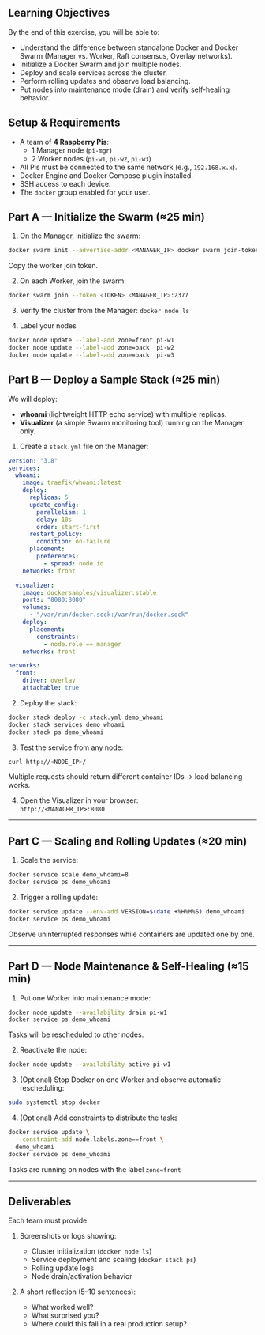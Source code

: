 ## **Learning Objectives**

By the end of this exercise, you will be able to:
- Understand the difference between standalone Docker and Docker Swarm (Manager vs. Worker, Raft consensus, Overlay networks).
- Initialize a Docker Swarm and join multiple nodes.
- Deploy and scale services across the cluster.
- Perform rolling updates and observe load balancing.
- Put nodes into maintenance mode (drain) and verify self-healing behavior.

## **Setup & Requirements**

- A team of **4 Raspberry Pis**:
    - 1 Manager node (`pi-mgr`)
    - 2 Worker nodes (`pi-w1`, `pi-w2`, `pi-w3`)
- All Pis must be connected to the same network (e.g., `192.168.x.x`).
- Docker Engine and Docker Compose plugin installed.
- SSH access to each device.
- The `docker` group enabled for your user.

## **Part A — Initialize the Swarm (≈25 min)**

1. On the Manager, initialize the swarm:
```bash 
docker swarm init --advertise-addr <MANAGER_IP> docker swarm join-token worker
```

Copy the worker join token.

2. On each Worker, join the swarm:
```bash 
docker swarm join --token <TOKEN> <MANAGER_IP>:2377
```

3. Verify the cluster from the Manager:
	`docker node ls`
	
4. Label your nodes
```bash 
docker node update --label-add zone=front pi-w1
docker node update --label-add zone=back  pi-w2
docker node update --label-add zone=back  pi-w3
```

## **Part B — Deploy a Sample Stack (≈25 min)**

We will deploy:
- **whoami** (lightweight HTTP echo service) with multiple replicas.
- **Visualizer** (a simple Swarm monitoring tool) running on the Manager only.

1. Create a `stack.yml` file on the Manager:
```yaml
version: "3.8"
services:
  whoami:
    image: traefik/whoami:latest
    deploy:
      replicas: 5
      update_config:
        parallelism: 1
        delay: 10s
        order: start-first
      restart_policy:
        condition: on-failure
      placement:
        preferences:
          - spread: node.id
    networks: front

  visualizer:
    image: dockersamples/visualizer:stable
    ports: "8080:8080"
    volumes:
      - "/var/run/docker.sock:/var/run/docker.sock"
    deploy:
      placement:
        constraints:
          - node.role == manager
    networks: front

networks:
  front:
    driver: overlay
    attachable: true
```
    
2. Deploy the stack:
```bash
docker stack deploy -c stack.yml demo_whoami 
docker stack services demo_whoami
docker stack ps demo_whoami
```
    
3. Test the service from any node:
```bash
curl http://<NODE_IP>/
```
    
Multiple requests should return different container IDs → load balancing works.
    
4. Open the Visualizer in your browser:  
`http://<MANAGER_IP>:8080`
    

---

## **Part C — Scaling and Rolling Updates (≈20 min)**

1. Scale the service:
```bash
docker service scale demo_whoami=8 
docker service ps demo_whoami
```
    
2. Trigger a rolling update:
```bash
docker service update --env-add VERSION=$(date +%H%M%S) demo_whoami
docker service ps demo_whoami
```
    
Observe uninterrupted responses while containers are updated one by one.


---

## **Part D — Node Maintenance & Self-Healing (≈15 min)**

1. Put one Worker into maintenance mode:
```bash 
docker node update --availability drain pi-w1
docker service ps demo_whoami
```

Tasks will be rescheduled to other nodes.
    
2. Reactivate the node:
    
```bash 
docker node update --availability active pi-w1
```
    
3. (Optional) Stop Docker on one Worker and observe automatic rescheduling:
    
```bash 
sudo systemctl stop docker
```
    
4. (Optional) Add constraints to distribute the tasks

```bash
docker service update \
  --constraint-add node.labels.zone==front \
  demo_whoami
docker service ps demo_whoami
```

Tasks are running on nodes with the label `zone=front`

---

## **Deliverables**

Each team must provide:
1. Screenshots or logs showing:
    - Cluster initialization (`docker node ls`)
    - Service deployment and scaling (`docker stack ps`)
    - Rolling update logs
    - Node drain/activation behavior
        
2. A short reflection (5–10 sentences):
    - What worked well?
    - What surprised you?
    - Where could this fail in a real production setup?
